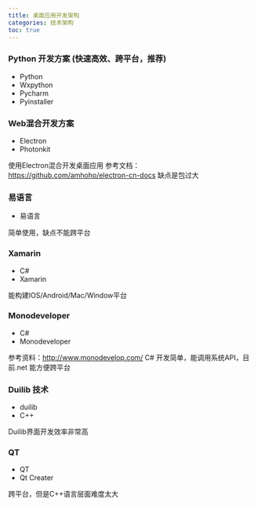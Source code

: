 ```yaml
---
title: 桌面应用开发架构
categories: 技术架构
toc: true
---
```


### Python 开发方案 (快速高效、跨平台，推荐)

- Python 
- Wxpython 
- Pycharm 
- Pyinstaller 

### Web混合开发方案

- Electron
- Photonkit

使用Electron混合开发桌面应用
参考文档：https://github.com/amhoho/electron-cn-docs
缺点是包过大


### 易语言

- 易语言

简单使用，缺点不能跨平台

### Xamarin

- C# 
- Xamarin

能构建IOS/Android/Mac/Window平台

### Monodeveloper

- C#
- Monodeveloper

参考资料：http://www.monodevelop.com/
C# 开发简单，能调用系统API，目前.net 能方便跨平台 

### Duilib 技术

- duilib
- C++


Duilib界面开发效率非常高

### QT

- QT 
- Qt Creater

跨平台，但是C++语言层面难度太大







